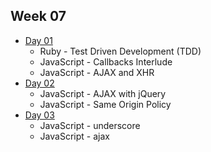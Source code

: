 ## Week 07

- [Day 01](wk07_day01.md)
  - Ruby - Test Driven Development (TDD)
  - JavaScript - Callbacks Interlude
  - JavaScript - AJAX and XHR
- [Day 02](wk07_day02.md)
  - JavaScript - AJAX with jQuery
  - JavaScript - Same Origin Policy
- [Day 03](wk07_day03.md)
  - JavaScript - underscore
  - JavaScript - ajax
